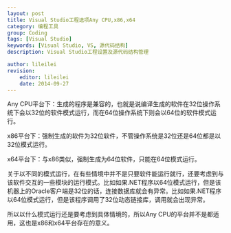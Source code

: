 ```yaml
---
layout: post
title: Visual Studio工程选项Any CPU,x86,x64
category: 编程工具
group: Coding
tags: [Visual Studio]
keywords: [Visual Studio, VS, 源代码结构]
description: Visual Studio工程设置及源代码结构管理

author: lileilei
revision:
    editor: lileilei
    date: 2014-09-27
---
```


Any CPU平台下：生成的程序是兼容的，也就是说编译生成的软件在32位操作系统下会以32位的软件模式运行，而在64位操作系统下则会以64位的软件模式运行。

x86平台下：强制生成的软件为32位软件，不管操作系统是32位还是64位都是以32位模式运行。

x64平台下：与x86类似，强制生成为64位软件，只能在64位模式运行。

 
关于以不同的模式运行，在有些情境中并不是只要软件能运行就行，还要考虑到与该软件交互的一些模块的运行模式。比如如果.NET程序以64位模式运行，但是该机器上的Oracle客户端是32位的话，连接数据库就会有异常。比如如果.NET程序以64位模式运行，但是该程序调用了32位动态链接库，调用就会出现异常。

所以以什么模式运行还是要考虑到具体情境的，所以Any CPU的平台并不是都适用，这也是x86和x64平台存在的意义。